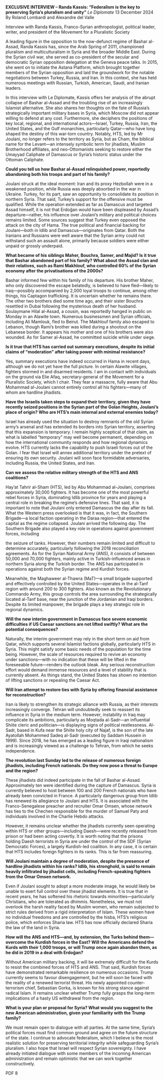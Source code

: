 **EXCLUSIVE INTERVIEW – Randa Kassis: “Federalism is the key to preserving Syria’s pluralism and unity”** _Le Diplomate_ 13 December 2024 By Roland Lombardi and Alexandre del Valle

Interview with Randa Kassis, Franco-Syrian anthropologist, political leader, writer, and president of the Movement for a Pluralistic Society

A leading figure in the opposition to the now-defunct regime of Bashar al-Assad, Randa Kassis has, since the Arab Spring of 2011, championed pluralism and multiculturalism in Syria and the broader Middle East. During the Syrian civil war, she served as co-president of the secular and democratic Syrian opposition delegation at the Geneva peace talks. In 2015, she went on to initiate the Astana Platform, which brought together members of the Syrian opposition and laid the groundwork for the notable negotiations between Turkey, Russia, and Iran. In this context, she has held numerous meetings with Russian, Turkish, American, Saudi, and Iranian leaders.

In this interview with Le Diplomate, Kassis offers her analysis of the abrupt collapse of Bashar al-Assad and the troubling rise of an increasingly Islamist alternative. She also shares her thoughts on the fate of Russia’s strategically important military bases in Syria, which Moscow did not appear willing to defend at any cost. Furthermore, she deciphers the positions of key local, regional, and international actors—Israel, Turkey, Russia, Iran, the United States, and the Gulf monarchies, particularly Qatar—who have long shaped the destiny of this war-torn country. Notably, HTS, led by Mr Joulani, no longer refers to the territory as Syria, but as Cham, the biblical name for the Levant—an intensely symbolic term for jihadists, Muslim Brotherhood affiliates, and neo-Ottomanists seeking to restore either the Umayyad Caliphate of Damascus or Syria’s historic status under the Ottoman Caliphate.

**Could you tell us how Bashar al-Assad relinquished power, reportedly abandoning both his troops and part of his family?**

Joulani struck at the ideal moment: Iran and its proxy Hezbollah were in a weakened position, while Russia was deeply absorbed in the war in Ukraine. Turkey, for its part, saw an opportunity to consolidate its position in northern Syria. That said, Turkey’s support for the offensive must be qualified. While the operation extended as far as Damascus and targeted Assad himself, it is not that Erdoğan would have been displeased by Assad’s departure—rather, his influence over Joulani’s military and political choices remains limited. Some sources suggest that Turkey even opposed the attack on the city of Hama. The true political and financial backing for Joulani—both in Idlib and Damascus—originates from Qatar. Both the Iranians and Russians were well aware that the Syrian army could not withstand such an assault alone, primarily because soldiers were either unpaid or grossly underpaid.

**What became of his siblings Maher, Bouchra, Samer, and Majid? Is it true that Bashar abandoned part of his family? What about the Assad clan and their relatives, such as Rami Makhlouf, who controlled 60% of the Syrian economy after the privatisations of the 2000s?**

Bashar informed few within his family of his departure. His brother Maher, who only discovered the escape belatedly, is believed to have fled—likely to Iraq—possibly accompanied by 2,000 loyal troops to continue, among other things, his Captagon trafficking. It is uncertain whether he remains there. The other two brothers died some time ago, and their sister Bouchra resettled in Dubai following the mysterious death of her husband. Soulaymane Hilal al-Assad, a cousin, was reportedly hanged in public on Monday in an Alawite town. Numerous businessmen and Syrian officials, including Ali Mamlouk, fled to Beirut. The Makhlouf family also escaped to Lebanon, though Rami’s brother was killed during a shootout on the Lebanese border. It appears his mother and one of his brothers were also wounded. As for Samer al-Assad, he committed suicide while under siege.

**Is it true that HTS has carried out summary executions, despite its initial claims of “moderation” after taking power with minimal resistance?**

Yes, summary executions have indeed occurred in Hama in recent days, although we do not yet have the full picture. In certain Alawite villages, fighters stormed in and disarmed residents. I am in contact with individuals on the ground via Elie Afaq, secretary-general of the Movement for a Pluralistic Society, which I chair. They fear a massacre, fully aware that Abu Mohammad al-Joulani cannot entirely control all his fighters—many of whom are hardline jihadists.

**Have the Israelis taken steps to expand their territory, given they have recently seized positions in the Syrian part of the Golan Heights, Joulani’s place of origin? Who are HTS’s main internal and external enemies today?**

Israel has already used the situation to destroy remnants of the old Syrian army’s arsenal and has extended its borders into Syrian territory, asserting that this expansion is temporary. I remain highly sceptical of that claim, as what is labelled “temporary” may well become permanent, depending on how the international community responds and how regional dynamics evolve. HTS currently lacks the capability to push Israeli forces out of the Golan. I fear that Israel will annex additional territory under the pretext of ensuring its own security. Joulani will soon face formidable adversaries, including Russia, the United States, and Iran.

**Can we assess the relative military strength of the HTS and ANS coalitions?**

Hay’at Tahrir al-Sham (HTS), led by Abu Mohammad al-Joulani, comprises approximately 30,000 fighters. It has become one of the most powerful rebel forces in Syria, dominating Idlib province for years and playing a central role in breaking the regime’s defensive lines. That said, it is important to note that Joulani only entered Damascus the day after its fall. What the Western press overlooked is that it was, in fact, the Southern Brigade—a local faction operating in the Daraa region—that entered the capital as the regime collapsed. Joulani arrived the following day. The Southern Brigade also played a key role in operations against government forces, including

the seizure of tanks. However, their numbers remain limited and difficult to determine accurately, particularly following the 2018 reconciliation agreements. As for the Syrian National Army (ANS), it consists of between 50,000 and 70,000 fighters, mainly active in Turkish-influenced areas in northern Syria along the Turkish border. The ANS has participated in operations against both the Syrian regime and Kurdish forces.

Meanwhile, the Maghaweer al-Thawra (MaT)—a small brigade supported and effectively controlled by the United States—operates in the al-Tanf region with around 200 to 300 fighters. Also known as the Revolutionary Commando Army, this group controls the area surrounding the strategically located al-Tanf base, near the junction of the Jordanian and Iraqi borders. Despite its limited manpower, the brigade plays a key strategic role in regional dynamics.

**Will the new interim government in Damascus face severe economic difficulties if US Caesar sanctions are not lifted swiftly? What are the potential consequences?**

Naturally, the interim government may rely in the short term on aid from Qatar, which supports several Islamist factions globally, particularly HTS in Syria. This might satisfy some basic needs of the population for the time being. However, the scale of resources required to revive an economy under sanctions—with no indication that these will be lifted in the foreseeable future—renders the outlook bleak. Any serious reconstruction effort would demand immense resources and a level of stability that is currently absent. As things stand, the United States has shown no intention of lifting sanctions or repealing the Caesar Act.

**Will Iran attempt to restore ties with Syria by offering financial assistance for reconstruction?**

Iran is likely to strengthen its strategic alliance with Russia, as their interests increasingly converge. Tehran will undoubtedly seek to reassert its influence in Syria in the medium term. However, instability in Iraq may complicate its ambitions, particularly as Moqtada al-Sadr—an influential Shiite cleric and politician—is displaying signs of political restlessness. Al-Sadr, based in Kufa near the Shiite holy city of Najaf, is the son of the late Ayatollah Mohammed Sadeq al-Sadr (executed by Saddam Hussein in 1999). Since 2018, he has emerged as a leading figure in Iraqi nationalism and is increasingly viewed as a challenge to Tehran, from which he seeks independence.

**The revolution last Sunday led to the release of numerous foreign jihadists, including French nationals. Do they now pose a threat to Europe and the region?**

These jihadists did indeed participate in the fall of Bashar al-Assad. Approximately ten were identified during the capture of Damascus. Syria is currently believed to host between 100 and 200 French nationals who have already been convicted in France. A particularly dangerous group from Idlib has renewed its allegiance to Joulani and HTS. It is associated with the Franco-Senegalese preacher and recruiter Omar Omsen, whose network has ties to the Chechen responsible for the murder of Samuel Paty and individuals involved in the Charlie Hebdo attacks.

However, it remains unclear whether the jihadists currently seen operating within HTS or other groups—including Daesh—were recently released from prison or had been acting covertly. It is worth noting that the prisons holding Daesh terrorists in Syria are under the control of the SDF (Syrian Democratic Forces), a largely Kurdish-led coalition. In any case, it is certain that HTS includes foreign fighters in its ranks. This is far from reassuring.

**Will Joulani maintain a degree of moderation, despite the presence of hardline jihadists within his ranks? Idlib, his stronghold, is said to remain heavily infiltrated by jihadist cells, including French-speaking fighters from the Omar Omsen network.**

Even if Joulani sought to adopt a more moderate image, he would likely be unable to exert full control over these jihadist elements. It is true that in recent years, he has softened his rhetoric towards minorities—particularly Christians, who are tolerated as dhimmis. Nonetheless, we must not overlook the harsh reality faced by Muslim women, who remain subjected to strict rules derived from a rigid interpretation of Islam. These women have no individual freedoms and are controlled by the hisba, HTS’s religious police, which enforces Sharia law. HTS has now officially declared Sharia the law of the land in Syria.

**How will the ANS and HTS—and, by extension, the Turks behind them—overcome the Kurdish forces in the East? Will the Americans defend the Kurds with their 1,000 troops, or will Trump once again abandon them, as he did in 2019 in a deal with Erdoğan?**

Without American military backing, it will be extremely difficult for the Kurds to resist the combined forces of HTS and ANS. That said, Kurdish forces have demonstrated remarkable resilience on numerous occasions. Trump currently seems to favour disengagement, but he will soon be faced with the reality of a renewed terrorist threat. His newly appointed counter-terrorism chief, Sebastian Gorka, is known for his strong stance against radical Islam. It remains unclear whether Trump fully grasps the long-term implications of a hasty US withdrawal from the region.

**What is your plan or proposal for Syria? What would you suggest to the new American administration, given your familiarity with the Trump family?**

We must remain open to dialogue with all parties. At the same time, Syria’s political forces must find common ground and agree on the future structure of the state. I continue to advocate federalism, which I believe is the most realistic solution for preserving territorial integrity while safeguarding Syria’s pluralism. I also hope that Israel will respect Syrian sovereignty. I have already initiated dialogue with some members of the incoming American administration and remain optimistic that we can work together constructively.

PDF 8
